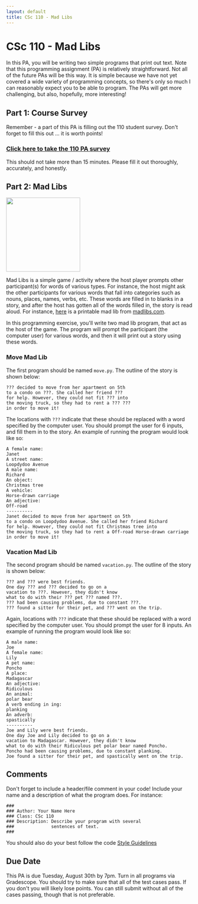 ```yaml
---
layout: default
title: CSc 110 - Mad Libs
---
```


# CSc 110 - Mad Libs

In this PA, you will be writing two simple programs that print out text.
Note that this programming assignment (PA) is relatively straightforward.
Not all of the future PAs will be this way.
It is simple because we have not yet covered a wide variety of programming concepts, so there's only so much I can reasonably expect you to be able to program.
The PAs will get more challenging, but also, hopefully, more interesting!

## Part 1: Course Survey

Remember - a part of this PA is filling out the 110 student survey.
Don't forget to fill this out ... it is worth points!

### [Click here to take the 110 PA survey](https://docs.google.com/forms/d/e/1FAIpQLScXXKWvUB2-nHAdpRll4PvXTd4UmpDCrGX_NLkAEarPBjHR3A/viewform?usp=sf_link)

This should not take more than 15 minutes.
Please fill it out thoroughly, accurately, and honestly.

## Part 2: Mad Libs

<img src="./res/madlibs.png" width="200px" />

Mad Libs is a simple game / activity where the host player prompts other participant(s) for words of various types.
For instance, the host might ask the other participants for various words that fall into categories such as nouns, places, names, verbs, etc.
These words are filled in to blanks in a story, and after the host has gotten all of the words filled in, the story is read aloud.
For instance, [here](https://live-madlibs.pantheonsite.io/wp-content/uploads/2016/04/VacationFun_ML_2009_pg15.pdf) is a printable mad lib from [madlibs.com](www.madlibs.com).

In this programming exercise, you'll write two mad lib program, that act as the host of the game.
The program will prompt the participant (the computer user) for various words, and then it will print out a story using these words.

### Move Mad Lib

The first program should be named `move.py`.
The outline of the story is shown below:

```
??? decided to move from her apartment on 5th
to a condo on ???. She called her friend ???
for help. However, they could not fit ??? into
the moving truck, so they had to rent a ??? ???
in order to move it!
```

The locations with `???` indicate that these should be replaced with a word specified by the computer user.
You should prompt the user for 6 inputs, and fill them in to the story.
An example of running the program would look like so:

```
A female name:
Janet
A street name:
Loopdydoo Avenue
A male name:
Richard
An object:
Christmas tree
A vehicle:
Horse-drawn carriage
An adjective:
Off-road
----------
Janet decided to move from her apartment on 5th
to a condo on Loopdydoo Avenue. She called her friend Richard
for help. However, they could not fit Christmas tree into
the moving truck, so they had to rent a Off-road Horse-drawn carriage
in order to move it!
```

### Vacation Mad Lib

The second program should be named `vacation.py`.
The outline of the story is shown below:

```
??? and ??? were best friends.
One day ??? and ??? decided to go on a
vacation to ???. However, they didn't know
what to do with their ??? pet ??? named ???.
??? had been causing problems, due to constant ???.
??? found a sitter for their pet, and ??? went on the trip.
```

Again, locations with `???` indicate that these should be replaced with a word specified by the computer user.
You should prompt the user for 8 inputs.
An example of running the program would look like so:

```
A male name:
Joe
A female name:
Lily
A pet name:
Poncho
A place:
Madagascar
An adjective:
Ridiculous
An animal:
polar bear
A verb ending in ing:
planking
An adverb:
spastically
----------
Joe and Lily were best friends.
One day Joe and Lily decided to go on a
vacation to Madagascar. However, they didn't know
what to do with their Ridiculous pet polar bear named Poncho.
Poncho had been causing problems, due to constant planking.
Joe found a sitter for their pet, and spastically went on the trip.
```

## Comments

Don't forget to include a header/file comment in your code!
Include your name and a description of what the program does.
For instance:

```
### 
### Author: Your Name Here
### Class: CSc 110
### Description: Describe your program with several
###              sentences of text.
###
```

You should also do your best follow the code [Style Guidelines](../../style)

## Due Date

This PA is due Tuesday, August 30th by 7pm.
Turn in all programs via Gradescope.
You should try to make sure that all of the test cases pass.
If you don't you will likely lose points.
You can still submit without all of the cases passing, though that is not preferable.

